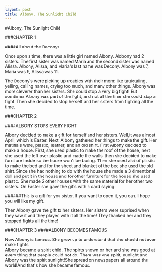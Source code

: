 ```yaml
---
layout: post
title: Albony, The Sunlight Child
---    
```


#Albony, The Sunlight Child

###CHAPTER 1

####All about the Deconys

Once upon a time, there was a little girl named Albony. Alobony had 2 sisters. The first sister was named Maria and the second sister was named Alissa. Albony, Alissa, and Maria's last name was Decony. Albony was 7, Maria was 9, Alissa was 11.

The Decony's were picking up troubles with their mom: like tattletaling, yelling, calling names, crying too much, and many other things. Albony was more cleverer than her sisters.  She could stop a very big fight! But somtimes Albony was part of the fight, and not all the time she could stop a fight. Then she decided to stop herself and her sisters from fighting all the time.

###CHAPTER 2 

####ALBONY STOPS EVERY FIGHT

Albony decided to make a gift for herself and her sisters. Well,it was almost April, which is Easter. Next, Albony gathered her things to make the gift. Her matirials were, plastic, leather, and an old shirt. First Albony decided to make a house. First, she used plastic to make the roof of the house, next she used the left over plastic and made the walls, then she decided to make furniture inside so the house won't be boring. Then she used alot of plastic to make the bed and for the sheet and blanket of the bed she used the old shirt. Since she had nothing to do with the house she made a 3 dimentional doll and put it in the house and for other furniture for the house she used plastic. She made 2 other houses with the same material for her other two sisters. On Easter she gave the gifts with a card saying: 

######This is a gift for you sister. If you want to open it, you can. I hope you will like my gift. 

Then Albony gave the gift to her sisters. Her sisters were suprised when they saw it and they played with it all the time! They thanked her and they stopped fights all the time!

###CHAPTER 3 
####ALBONY BECOMES FAMOUS

Now Albony is famous. She grew up to understand that she should not ever make fights.   
Albony became a spirit child. The spirts shown on her and she was good at every thing that people could not do. There was one spirit, sunlight and Albony was the spirit sunlight!She spread on newspapers all around the world!And that's how she became famous. 




